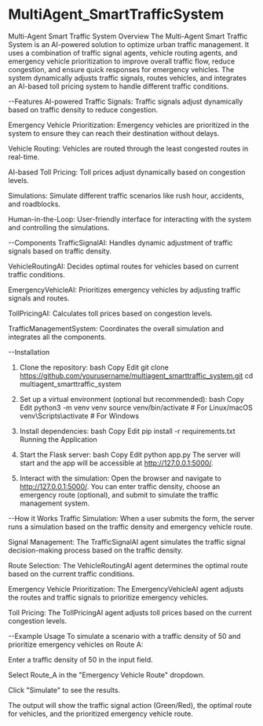 # MultiAgent_SmartTrafficSystem
Multi-Agent Smart Traffic System
Overview
The Multi-Agent Smart Traffic System is an AI-powered solution to optimize urban traffic management. It uses a combination of traffic signal agents, vehicle routing agents, and emergency vehicle prioritization to improve overall traffic flow, reduce congestion, and ensure quick responses for emergency vehicles. The system dynamically adjusts traffic signals, routes vehicles, and integrates an AI-based toll pricing system to handle different traffic conditions.

--Features
AI-powered Traffic Signals: Traffic signals adjust dynamically based on traffic density to reduce congestion.

Emergency Vehicle Prioritization: Emergency vehicles are prioritized in the system to ensure they can reach their destination without delays.

Vehicle Routing: Vehicles are routed through the least congested routes in real-time.

AI-based Toll Pricing: Toll prices adjust dynamically based on congestion levels.

Simulations: Simulate different traffic scenarios like rush hour, accidents, and roadblocks.

Human-in-the-Loop: User-friendly interface for interacting with the system and controlling the simulations.

--Components
TrafficSignalAI: Handles dynamic adjustment of traffic signals based on traffic density.

VehicleRoutingAI: Decides optimal routes for vehicles based on current traffic conditions.

EmergencyVehicleAI: Prioritizes emergency vehicles by adjusting traffic signals and routes.

TollPricingAI: Calculates toll prices based on congestion levels.

TrafficManagementSystem: Coordinates the overall simulation and integrates all the components.

--Installation
1. Clone the repository:
bash
Copy
Edit
git clone https://github.com/yourusername/multiagent_smarttraffic_system.git
cd multiagent_smarttraffic_system
2. Set up a virtual environment (optional but recommended):
bash
Copy
Edit
python3 -m venv venv
source venv/bin/activate  # For Linux/macOS
venv\Scripts\activate     # For Windows
3. Install dependencies:
bash
Copy
Edit
pip install -r requirements.txt
Running the Application
1. Start the Flask server:
bash
Copy
Edit
python app.py
The server will start and the app will be accessible at http://127.0.0.1:5000/.

2. Interact with the simulation:
Open the browser and navigate to http://127.0.0.1:5000/. You can enter traffic density, choose an emergency route (optional), and submit to simulate the traffic management system.

--How it Works
Traffic Simulation: When a user submits the form, the server runs a simulation based on the traffic density and emergency vehicle route.

Signal Management: The TrafficSignalAI agent simulates the traffic signal decision-making process based on the traffic density.

Route Selection: The VehicleRoutingAI agent determines the optimal route based on the current traffic conditions.

Emergency Vehicle Prioritization: The EmergencyVehicleAI agent adjusts the routes and traffic signals to prioritize emergency vehicles.

Toll Pricing: The TollPricingAI agent adjusts toll prices based on the current congestion levels.

--Example Usage
To simulate a scenario with a traffic density of 50 and prioritize emergency vehicles on Route A:

Enter a traffic density of 50 in the input field.

Select Route_A in the "Emergency Vehicle Route" dropdown.

Click "Simulate" to see the results.

The output will show the traffic signal action (Green/Red), the optimal route for vehicles, and the prioritized emergency vehicle route.

